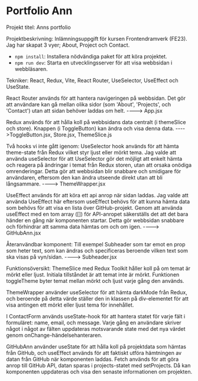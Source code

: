 # Portfolio Ann
 Projekt titel: 
 Anns portfolio

Projektbeskrivning: 
Inlämningsuppgift för kursen Frontendramverk (FE23). Jag har skapat 3 vyer; About, Project och Contact. 

- `npm install`: Installera nödvändiga paket för att köra projektet.
- `npm run dev`: Starta en utvecklingsserver för att visa webbsidan i webbläsaren.

Tekniker: 
React, Redux, Vite, React Router, UseSelector, UseEffect och UseState. 

React Router används för att hantera navigeringen på webbsidan. Det gör att användare kan gå mellan olika sidor (som 'About', 'Projects', och 'Contact') utan att sidan behöver laddas om helt.  ----> App.jsx

Redux används för att hålla koll på webbsidans data centralt (i themeSlice och store). Knappen (i ToggleButton) 
kan ändra och visa denna data.  ---->ToggleButton.jsx, Store.jsx, ThemeSlice.js

Två hooks vi inte gått igenom: 
UseSelector hook används för att hämta theme-state från Redux vilket styr ljust eller mörkt tema. Jag valde att använda useSelector för att UseSelector gör det möjligt att enkelt hämta och reagera på ändringar i temat från Redux storen, 
utan att orsaka onödiga omrenderingar. Detta gör att webbsidan blir snabbare och smidigare för användaren, eftersom den kan ändra utseende direkt utan att bli långsammare. ----> ThemeWrapper.jsx

UseEffect används för att köra ett api anrop när sidan laddas. Jag valde att använda UseEffect här eftersom useEffect behövs för att kunna hämta data som behövs för att visa en lista över GitHub-projekt. Genom att använda useEffect med en tom array ([]) för API-anropet säkerställs det att det bara händer en gång när komponenten startar. Detta gör webbsidan snabbare och förhindrar att samma data hämtas om och om igen. ----> GitHubAnn.jsx

Återanvändbar komponent: Till exempel Subheader som tar emot en prop som heter text, som kan ändras och specificeras beroende vilken text 
som ska visas på vyn/sidan. ----> Subheader.jsx

Funktionsöversikt:
ThemeSlice med Redux Toolkit håller koll på om temat är mörkt eller ljust. 
Initiala tillståndet är att temat inte är mörkt. Funktionen toggleTheme byter temat mellan mörkt och ljust varje gång den används. 

ThemeWrapper använder useSelector för att hämta darkMode från Redux, och beroende på detta värde ställer den in klassen på div-elementet 
för att visa antingen ett mörkt eller ljust tema för innehållet.

I ContactForm används useState-hook för att hantera statet för varje fält i formuläret: name, email, och message. Varje gång en användare skriver något i något av fälten uppdateras motsvarande state med det nya värdet genom onChange-händelsehanteraren.

GitHubAnn använder useState för att hålla koll på projektdata som hämtas från GitHub, och useEffect används för att faktiskt utföra hämtningen av datan från GitHub när komponenten laddas. Fetch används för att göra anrop till GitHub API, datan sparas i projects-statet med setProjects. Då  kan komponenten uppdateras och visa den senaste informationen om projekten.

